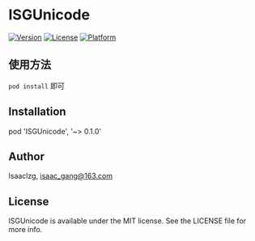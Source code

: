 # ISGUnicode

[![Version](https://img.shields.io/cocoapods/v/ISGUnicode.svg?style=flat)](https://cocoapods.org/pods/ISGUnicode)
[![License](https://img.shields.io/cocoapods/l/ISGUnicode.svg?style=flat)](https://cocoapods.org/pods/ISGUnicode)
[![Platform](https://img.shields.io/cocoapods/p/ISGUnicode.svg?style=flat)](https://cocoapods.org/pods/ISGUnicode)

## 使用方法

 `pod install` 即可

## Installation

pod 'ISGUnicode', '~> 0.1.0'

## Author

Isaaclzg, isaac_gang@163.com

## License

ISGUnicode is available under the MIT license. See the LICENSE file for more info.
